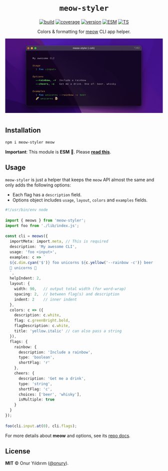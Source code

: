 <h1 align="center" style="margin-bottom:20px">
  <code>meow-styler</code>
</h1>

<p align="center">
  <a href="https://github.com/onury/meow-styler/actions/workflows/node.js.yml"><img src="https://github.com/onury/meow-styler/actions/workflows/node.js.yml/badge.svg" alt="build" /></a>
  <a href="https://github.com/onury/meow-styler/actions/workflows/node.js.yml"><img src="https://img.shields.io/badge/coverage-100%25-2BB150?logo=vitest&logoColor=%23FDC72B&style=flat" alt="coverage" /></a>
  <a href="https://www.npmjs.com/package/meow-styler"><img src="https://img.shields.io/npm/v/meow-styler.svg?style=flat&label=&color=%23C6234B&logo=npm" alt="version" /></a>
  <a href="https://gist.github.com/onury/d3f3d765d7db2e8b2d050d14315f2ac7"><img src="https://img.shields.io/badge/ESM-F7DF1E?style=flat" alt="ESM" /></a>
  <a href="https://www.typescriptlang.org/"><img src="https://img.shields.io/badge/TS-3260C7?style=flat" alt="TS" /></a>
</p>

<p align="center">
Colors & formatting for <a href="https://github.com/sindresorhus/meow">meow</a> CLI app helper.
</p>
<p align="center">
<img alt="meow-styler" src="https://github.com/onury/meow-styler/raw/main/_assets/screenshot.png" width="600" height="auto" style="margin-bottom:10px" />
</p>

## **Installation**

```sh
npm i meow-styler meow
```

**Important**: This module is **ESM** 🔆. Please [**read this**](https://gist.github.com/onury/d3f3d765d7db2e8b2d050d14315f2ac7). 

## Usage

`meow-styler` is just a helper that keeps the `meow` API almost the same and only adds the following options:

- Each flag has a `description` field.
- Options object includes `usage`, `layout`, `colors` and `examples` fields.

```typescript
#!/usr/bin/env node

import { meows } from 'meow-styler';
import foo from './lib/index.js';

const cli = meows({
  importMeta: import.meta, // This is required
  description: 'My awesome CLI',
  usage: 'foo <input>',
  examples: c => `
  ${c.dim.cyan('$')} foo unicorns ${c.yellow('--rainbow -c')} beer
  🌈 unicorns 🍺
  `,
  helpIndent: 2,
  layout: {
    width: 90,   // output total width (for word-wrap)
    spacing: 2,  // between flag(s) and description
    indent: 2    // inner indent
  },
  colors: c => ({
    description: c.white,
    flag: c.greenBright.bold,
    flagDescription: c.white,
    title: 'yellow.italic' // can also pass a string
  }),
  flags: {
    rainbow: {
      description: 'Include a rainbow',
      type: 'boolean',
      shortFlag: 'r'
    },
    cheers: {
      description: 'Get me a drink',
      type: 'string',
      shortFlag: 'c',
      choices: ['beer', 'whisky'],
      isMultiple: true
    }
  }
});

foo(cli.input.at(0), cli.flags);
```

For more details about **meow** and options, see its [repo docs](https://github.com/sindresorhus/meow?tab=readme-ov-file#meow).

## License

**MIT** ©️ Onur Yıldırım ([@onury](https://github.com/onury)).
